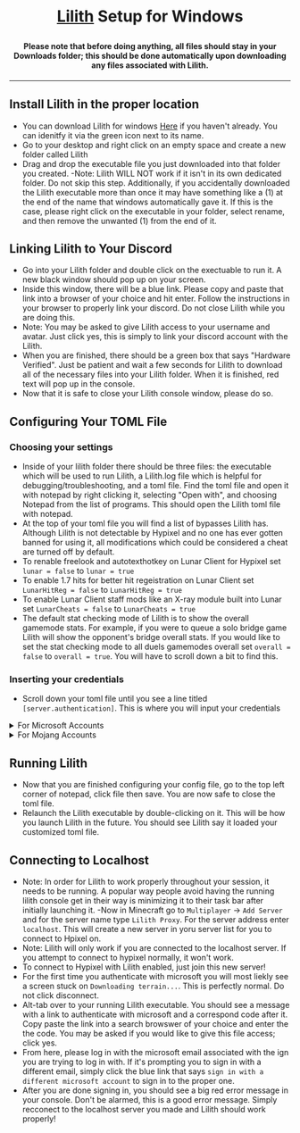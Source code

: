 <!--- Special Thanks to Sam (https://github.com/Scherso) for creating a beautiful formatting template for Lilith tutorials --->
<!--- He is a really cool guy with amazing markdown skills and you should check out his incredible work --->
<h1 align="center">

  [Lilith](https://github.com/GhqstMC/LilithReleases) Setup for Windows
  
</h1>

<h4 align="center">

Please note that before doing anything, all files should stay in your Downloads folder; this should be done automatically upon downloading any files associated with Lilith. 

</h4>

---

## Install Lilith in the proper location
- You can download Lilith for windows [Here][lilithdownload] if you haven't already. You can idenitfy it via the green icon next to its name.
- Go to your desktop and right click on an empty space and create a new folder called Lilith
- Drag and drop the executable file you just downloaded into that folder you created. 
-Note: Lilith WILL NOT work if it isn't in its own dedicated folder. Do not skip this step. Additionally, if you accidentally downloaded the Lilith executable more than once it may have something like a (1) at the end of the name that windows automatically gave it. If this is the case, please right click on the executable in your folder, select rename, and then remove the unwanted (1) from the end of it.


## Linking Lilith to Your Discord
- Go into your Lilith folder and double click on the exectuable to run it. A new black window should pop up on your screen.
- Inside this window, there will be a blue link. Please copy and paste that link into a browser of your choice and hit enter. Follow the instructions in your browser to properly link your discord. Do not close Lilith while you are doing this.
- Note: You may be asked to give Lilith access to your username and avatar. Just click yes, this is simply to link your discord account with the Lilith. 
- When you are finished, there should be a green box that says "Hardware Verified". Just be patient and wait a few seconds for Lilith to download all of the necessary files into your Lilith folder. When it is finished, red text will pop up in the console.
- Now that it is safe to close your Lilith console window, please do so.

## Configuring Your TOML File

### Choosing your settings
- Inside of your lilith folder there should be three files: the executable which will be used to run Lilith, a Lilith.log file which is helpful for debugging/troubleshooting, and a toml file. Find the toml file and open it with notepad by right clicking it, selecting "Open with", and choosing Notepad from the list of programs. This should open the Lilith toml file with notepad.
- At the top of your toml file you will find a list of bypasses Lilith has. Although Lilith is not detectable by Hypixel and no one has ever gotten banned for using it, all modifications which could be considered a cheat are turned off by default.
- To renable freelook and autotexthotkey on Lunar Client for Hypixel set `lunar = false` to `lunar = true`
- To enable 1.7 hits for better hit regeistration on Lunar Client set `LunarHitReg = false` to `LunarHitReg = true`
- To enable Lunar Client staff mods like an X-ray module built into Lunar set `LunarCheats = false` to `LunarCheats = true`
- The default stat checking mode of Lilith is to show the overall gamemode stats. For example, if you were to queue a solo bridge game Lilith will show the opponent's bridge overall stats. If you would like to set the stat checking mode to all duels gamemodes overall set `overall = false` to `overall = true`. You will have to scroll down a bit to find this.

### Inserting your credentials
- Scroll down your toml file until you see a line titled `[server.authentication]`. This is where you will input your credentials

<details>
  <summary>
       For Microsoft Accounts</summary>
     
  ## Microsoft Authentication 
  1. **You will see** `ExampleMicrosoftAccount = ['microsoft.account.email@example.com', '', 'microsoft']`
  2. **Replace** `ExampleMicrosoftAccount` **with your Minecraft Account Username, also known as your In Game Name.** 
  3. **Replace** `microsoft.account.email@example.com` **with your email address accociated with your Microsoft Account.**
  
     **Note: do NOT replace** `microsoft` **or the blank field** `''` **with any other text.**
  
</details>

<details>
  <summary>
       For Mojang Accounts</summary>
     
  ## Mojang Authentication 
  1. **You will see** `ExampleMojangAccount = ['mojang.account.email@example.com', 'password goes here!']`
  2. **Replace** `ExampleMojangAccount` **with your Minecraft Account Username, also known as your In Game Name.** 
  3. **Replace** `mojang.account.email@example.com` **with your email address accociated with your Mojang Account.**
  4. **Replace** `password goes here!` **with the password you use to log into your Mojang Account.**
  
</details>

## Running Lilith
- Now that you are finished configuring your config file, go to the top left corner of notepad, click file then save. You are now safe to close the toml file.
- Relaunch the Lilith executable by double-clicking on it. This will be how you launch Lilith in the future. You should see Lilith say it loaded your customized toml file.

## Connecting to Localhost
- Note: In order for Lilith to work properly throughout your session, it needs to be running. A popular way people avoid having the running lilith console get in their way is minimizing it to their task bar after initially launching it.
-Now in Minecraft go to `Multiplayer` -> `Add Server` and for the server name type `Lilith Proxy`. For the server address enter `localhost`. This will create a new server in yoru server list for you to connect to Hpixel on. 
- Note: Lilith will only work if you are connected to the localhost server. If you attempt to connect to hypixel normally, it won't work.
- To connect to Hypixel with Lilith enabled, just join this new server!
- For the first time you authenticate with microsoft you will most liekly see a screen stuck on `Downloading terrain...`. This is perfectly normal. Do not click disconnect.
- Alt-tab over to your running Lilith executable. You should see a message with a link to authenticate with microsoft and a correspond code after it. Copy paste the link into a search browswer of your choice and enter the the code. You may be asked if you would like to give this file access; click yes. 
- From here, please log in with the microsoft email associated with the ign you are trying to log in with. If it's prompting you to sign in with a different email, simply click the blue link that says `sign in with a different microsoft account` to sign in to the proper one. 
- After you are done signing in, you should see a big red error message in your console. Don't be alarmed, this is a good error message. Simply recconect to the localhost server you made and Lilith should work properly!

[lilithdownload]: https://github.com/GhqstMC/LilithReleases/releases/download/0.6.0-alpha.3/lilith-win-0-6-0-alpha-3